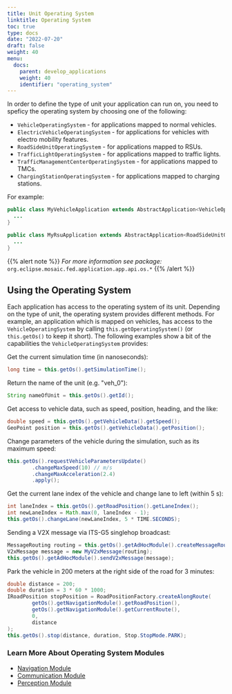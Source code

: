 ```yaml
---
title: Unit Operating System
linktitle: Operating System
toc: true
type: docs
date: "2022-07-20"
draft: false
weight: 40
menu:
  docs:
    parent: develop_applications
    weight: 40
    identifier: "operating_system"
---
```


In order to define the type of unit your application can run on, you need to speficy the operating system by choosing one of the following:

* `VehicleOperatingSystem` - for applications mapped to normal vehicles.
* `ElectricVehicleOperatingSystem` - for applications for vehicles with electro mobility features.
* `RoadSideUnitOperatingSystem` - for applications mapped to RSUs.
* `TrafficLightOperatingSystem` - for applications mapped to traffic lights.
* `TrafficManagementCenterOperatingSystem` - for applications mapped to TMCs.
* `ChargingStationOperatingSystem` - for applications mapped to charging stations.

For example:

```java
public class MyVehicleApplication extends AbstractApplication<VehicleOperatingSystem> {
  ...    
}
```

```java
public class MyRsuApplication extends AbstractApplication<RoadSideUnitOperatingSystem> {
  ...    
}
```

{{% alert note %}}
_For more information see package:_ `org.eclipse.mosaic.fed.application.app.api.os.*`
{{% /alert %}}

## Using the Operating System

Each application has access to the operating system of its unit. Depending on the type of unit, the operating system provides different methods. For example,
an application which is mapped on vehicles, has access to the `VehicleOperatingSystem` by calling `this.getOperatingSystem()` (or `this.getOs()` to keep it short). The following examples show a bit
of the capabilities the `VehicleOperatingSystem` provides:

Get the current simulation time (in nanoseconds):
```java
long time = this.getOs().getSimulationTime();
```
Return the name of the unit (e.g. "veh_0"):
```java
String nameOfUnit = this.getOs().getId();
```
Get access to vehicle data, such as speed, position, heading, and the like:
```java
double speed = this.getOs().getVehicleData().getSpeed();
GeoPoint position = this.getOs().getVehicleData().getPosition();
``` 
Change parameters of the vehicle during the simulation, such as its maximum speed:
```java
this.getOs().requestVehicleParametersUpdate()
        .changeMaxSpeed(10) // m/s
        .changeMaxAcceleration(2.4)
        .apply();
``` 
Get the current lane index of the vehicle and change lane to left (within 5 s):
```java
int laneIndex = this.getOs().getRoadPosition().getLaneIndex();
int newLaneIndex = Math.max(0, laneIndex - 1);
this.getOs().changeLane(newLaneIndex, 5 * TIME.SECONDS);
```
Sending a V2X message via ITS-G5 singlehop broadcast:
```java
MessageRouting routing = this.getOs().getAdHocModule().createMessageRouting().topoBroadCast();
V2xMessage message = new MyV2xMessage(routing);
this.getOs().getAdHocModule().sendV2xMessage(message);
```
Park the vehicle in 200 meters at the right side of the road for 3 minutes:
```java
double distance = 200;
double duration = 3 * 60 * 1000;
IRoadPosition stopPosition = RoadPositionFactory.createAlongRoute(
        getOs().getNavigationModule().getRoadPosition(),
        getOs().getNavigationModule().getCurrentRoute(),
        0,
        distance
);
this.getOs().stop(distance, duration, Stop.StopMode.PARK);
```

### Learn More About Operating System Modules

- [Navigation Module](/docs/develop_applications/navigation)
- [Communication Module](/docs/develop_applications/communication)
- [Perception Module](/docs/develop_applications/perception)